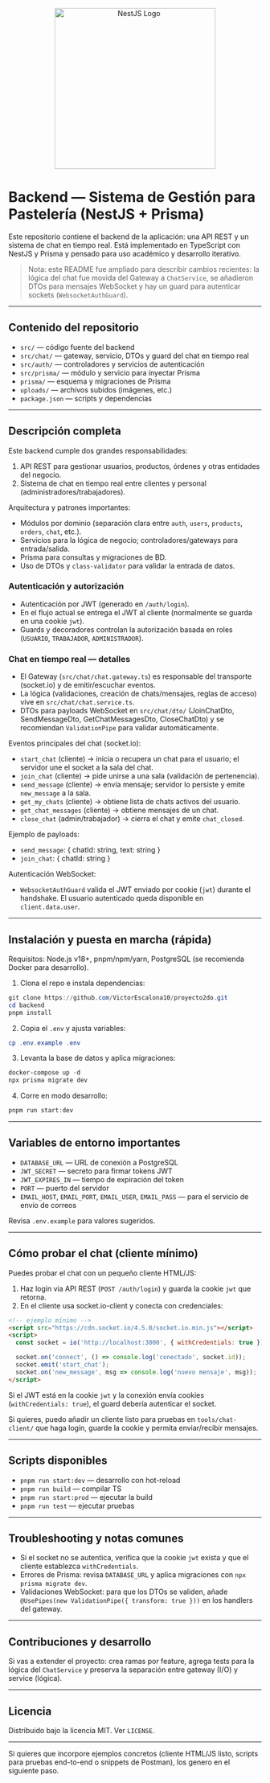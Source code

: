 <p align="center">
  <a href="http://nestjs.com/" target="blank"><img src="https://nestjs.com/img/logo_text.svg" width="320" alt="NestJS Logo" /></a>
</p>

# Backend — Sistema de Gestión para Pastelería (NestJS + Prisma)

Este repositorio contiene el backend de la aplicación: una API REST y un sistema de chat en tiempo real. Está implementado en TypeScript con NestJS y Prisma y pensado para uso académico y desarrollo iterativo.

> Nota: este README fue ampliado para describir cambios recientes: la lógica del chat fue movida del Gateway a `ChatService`, se añadieron DTOs para mensajes WebSocket y hay un guard para autenticar sockets (`WebsocketAuthGuard`).

---

## Contenido del repositorio

- `src/` — código fuente del backend
- `src/chat/` — gateway, servicio, DTOs y guard del chat en tiempo real
- `src/auth/` — controladores y servicios de autenticación
- `src/prisma/` — módulo y servicio para inyectar Prisma
- `prisma/` — esquema y migraciones de Prisma
- `uploads/` — archivos subidos (imágenes, etc.)
- `package.json` — scripts y dependencias

---

## Descripción completa

Este backend cumple dos grandes responsabilidades:

1. API REST para gestionar usuarios, productos, órdenes y otras entidades del negocio.
2. Sistema de chat en tiempo real entre clientes y personal (administradores/trabajadores).

Arquitectura y patrones importantes:

- Módulos por dominio (separación clara entre `auth`, `users`, `products`, `orders`, `chat`, etc.).
- Servicios para la lógica de negocio; controladores/gateways para entrada/salida.
- Prisma para consultas y migraciones de BD.
- Uso de DTOs y `class-validator` para validar la entrada de datos.

### Autenticación y autorización

- Autenticación por JWT (generado en `/auth/login`).
- En el flujo actual se entrega el JWT al cliente (normalmente se guarda en una cookie `jwt`).
- Guards y decoradores controlan la autorización basada en roles (`USUARIO`, `TRABAJADOR`, `ADMINISTRADOR`).

### Chat en tiempo real — detalles

- El Gateway (`src/chat/chat.gateway.ts`) es responsable del transporte (socket.io) y de emitir/escuchar eventos.
- La lógica (validaciones, creación de chats/mensajes, reglas de acceso) vive en `src/chat/chat.service.ts`.
- DTOs para payloads WebSocket en `src/chat/dto/` (JoinChatDto, SendMessageDto, GetChatMessagesDto, CloseChatDto) y se recomiendan `ValidationPipe` para validar automáticamente.

Eventos principales del chat (socket.io):

- `start_chat` (cliente) -> inicia o recupera un chat para el usuario; el servidor une el socket a la sala del chat.
- `join_chat` (cliente) -> pide unirse a una sala (validación de pertenencia).
- `send_message` (cliente) -> envía mensaje; servidor lo persiste y emite `new_message` a la sala.
- `get_my_chats` (cliente) -> obtiene lista de chats activos del usuario.
- `get_chat_messages` (cliente) -> obtiene mensajes de un chat.
- `close_chat` (admin/trabajador) -> cierra el chat y emite `chat_closed`.

Ejemplo de payloads:

- `send_message`: { chatId: string, text: string }
- `join_chat`: { chatId: string }

Autenticación WebSocket:

- `WebsocketAuthGuard` valida el JWT enviado por cookie (`jwt`) durante el handshake. El usuario autenticado queda disponible en `client.data.user`.

---

## Instalación y puesta en marcha (rápida)

Requisitos: Node.js v18+, pnpm/npm/yarn, PostgreSQL (se recomienda Docker para desarrollo).

1. Clona el repo e instala dependencias:

```powershell
git clone https://github.com/VictorEscalona10/proyecto2do.git
cd backend
pnpm install
```

2. Copia el `.env` y ajusta variables:

```powershell
cp .env.example .env
```

3. Levanta la base de datos y aplica migraciones:

```powershell
docker-compose up -d
npx prisma migrate dev
```

4. Corre en modo desarrollo:

```powershell
pnpm run start:dev
```

---

## Variables de entorno importantes

- `DATABASE_URL` — URL de conexión a PostgreSQL
- `JWT_SECRET` — secreto para firmar tokens JWT
- `JWT_EXPIRES_IN` — tiempo de expiración del token
- `PORT` — puerto del servidor
- `EMAIL_HOST`, `EMAIL_PORT`, `EMAIL_USER`, `EMAIL_PASS` — para el servicio de envío de correos

Revisa `.env.example` para valores sugeridos.

---

## Cómo probar el chat (cliente mínimo)

Puedes probar el chat con un pequeño cliente HTML/JS:

1. Haz login via API REST (`POST /auth/login`) y guarda la cookie `jwt` que retorna.
2. En el cliente usa socket.io-client y conecta con credenciales:

```html
<!-- ejemplo mínimo -->
<script src="https://cdn.socket.io/4.5.0/socket.io.min.js"></script>
<script>
  const socket = io('http://localhost:3000', { withCredentials: true });

  socket.on('connect', () => console.log('conectado', socket.id));
  socket.emit('start_chat');
  socket.on('new_message', msg => console.log('nuevo mensaje', msg));
</script>
```

Si el JWT está en la cookie `jwt` y la conexión envía cookies (`withCredentials: true`), el guard debería autenticar el socket.

Si quieres, puedo añadir un cliente listo para pruebas en `tools/chat-client/` que haga login, guarde la cookie y permita enviar/recibir mensajes.

---

## Scripts disponibles

- `pnpm run start:dev` — desarrollo con hot-reload
- `pnpm run build` — compilar TS
- `pnpm run start:prod` — ejecutar la build
- `pnpm run test` — ejecutar pruebas

---

## Troubleshooting y notas comunes

- Si el socket no se autentica, verifica que la cookie `jwt` exista y que el cliente establezca `withCredentials`.
- Errores de Prisma: revisa `DATABASE_URL` y aplica migraciones con `npx prisma migrate dev`.
- Validaciones WebSocket: para que los DTOs se validen, añade `@UsePipes(new ValidationPipe({ transform: true }))` en los handlers del gateway.

---

## Contribuciones y desarrollo

Si vas a extender el proyecto: crea ramas por feature, agrega tests para la lógica del `ChatService` y preserva la separación entre gateway (I/O) y service (lógica).

---

## Licencia

Distribuido bajo la licencia MIT. Ver `LICENSE`.

---

Si quieres que incorpore ejemplos concretos (cliente HTML/JS listo, scripts para pruebas end-to-end o snippets de Postman), los genero en el siguiente paso.

